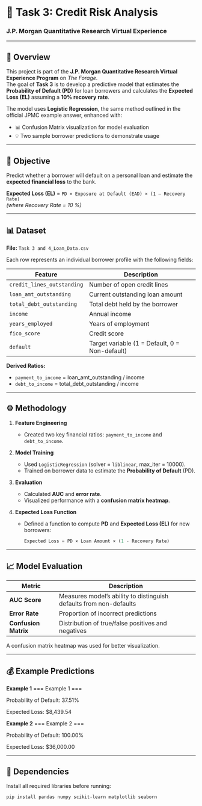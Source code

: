 # 💼 Task 3: Credit Risk Analysis  
### J.P. Morgan Quantitative Research Virtual Experience

---

## 🧩 Overview
This project is part of the **J.P. Morgan Quantitative Research Virtual Experience Program** on *The Forage*.  
The goal of **Task 3** is to develop a predictive model that estimates the **Probability of Default (PD)** for loan borrowers and calculates the **Expected Loss (EL)** assuming a **10% recovery rate**.

The model uses **Logistic Regression**, the same method outlined in the official JPMC example answer, enhanced with:
- 📊 Confusion Matrix visualization for model evaluation  
- 💡 Two sample borrower predictions to demonstrate usage  

---

## 🎯 Objective
Predict whether a borrower will default on a personal loan and estimate the **expected financial loss** to the bank.

**Expected Loss (EL)** = `PD × Exposure at Default (EAD) × (1 – Recovery Rate)`  
*(where Recovery Rate = 10 %)*

---

## 📊 Dataset
**File:** `Task 3 and 4_Loan_Data.csv`

Each row represents an individual borrower profile with the following fields:

| Feature | Description |
|----------|--------------|
| `credit_lines_outstanding` | Number of open credit lines |
| `loan_amt_outstanding` | Current outstanding loan amount |
| `total_debt_outstanding` | Total debt held by the borrower |
| `income` | Annual income |
| `years_employed` | Years of employment |
| `fico_score` | Credit score |
| `default` | Target variable (1 = Default, 0 = Non-default) |

**Derived Ratios:**
- `payment_to_income` = loan_amt_outstanding / income  
- `debt_to_income` = total_debt_outstanding / income  

---

## ⚙️ Methodology

1. **Feature Engineering**
   - Created two key financial ratios: `payment_to_income` and `debt_to_income`.

2. **Model Training**
   - Used `LogisticRegression` (solver = `liblinear`, max_iter = 10000).
   - Trained on borrower data to estimate the **Probability of Default** (PD).

3. **Evaluation**
   - Calculated **AUC** and **error rate**.  
   - Visualized performance with a **confusion matrix heatmap**.

4. **Expected Loss Function**
   - Defined a function to compute **PD** and **Expected Loss (EL)** for new borrowers:
     ```python
     Expected Loss = PD × Loan Amount × (1 - Recovery Rate)
     ```

---

## 📈 Model Evaluation

| Metric | Description |
|---------|-------------|
| **AUC Score** | Measures model’s ability to distinguish defaults from non-defaults |
| **Error Rate** | Proportion of incorrect predictions |
| **Confusion Matrix** | Distribution of true/false positives and negatives |

A confusion matrix heatmap was used for better visualization.

---

## 💰 Example Predictions

**Example 1**
=== Example 1 ===

Probability of Default: 37.51%

Expected Loss: $8,439.54

**Example 2**
=== Example 2 ===

Probability of Default: 100.00%

Expected Loss: $36,000.00


---

## 🧾 Dependencies
Install all required libraries before running:
```bash
pip install pandas numpy scikit-learn matplotlib seaborn
